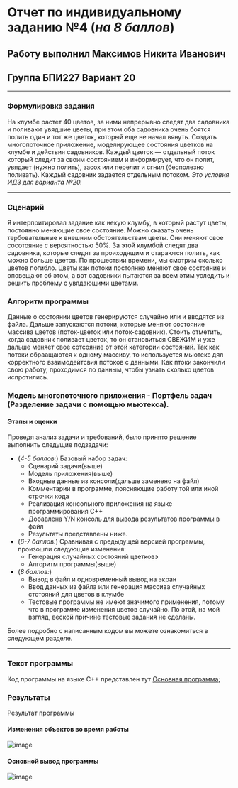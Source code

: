 # Отчет по индивидуальному заданию №4 (*на 8 баллов*)
## Работу выполнил Максимов Никита Иванович 
## Группа БПИ227 Вариант 20
___
### Формулировка задания
На клумбе растет 40 цветов, за ними непрерывно следят два садовника и поливают увядшие цветы, при этом оба садовника очень боятся полить один и тот же цветок, который еще не начал вянуть. Создать многопоточное приложение,
моделирующее состояния цветков на клумбе и действия садовников. Каждый цветок — отдельный поток который следит
за своим состоянием и информирует, что он полит, увядает (нужно полить), засох или перелит и сгнил (бесполезно
поливать). Каждый садовник задается отдельным потоком.
*Это условия ИДЗ для варианта №20.*
___
### Сценарий
Я интерпритировал задание как некую клумбу, в который растут цветы, постоянно меняющие свое состояние. Можно сказать очень тербовательные к внешним обстоятельствам цветы. Они меняют свое сосотояние с вероятностью 50%. За этой клумбой следят два садовника, которые следят за проиходящим и стараются полить, как можно больше цветов. По прошествии времени, мы смотрим сколько цветов погибло. Цветы как потоки постоянно меняют свое состояние и оповещают об этом, а вот садовники пытаются за всем этим уследить и решить проблему с увядающими цветами.

### Алгоритм программы
Данные о состоянии цветов генерируются случайно или и вводятся из файла. Дальше запускаются потоки, которые меняют состояние массива цветов (поток-цветок или поток-садовник). Стоить отметить, когда садовник поливает цветок, то он становиться СВЕЖИМ и уже дальше меняет свое сотсояние от этой категории состояний. Так как потоки обраащаются к одному массиву, то используется мьютекс дял корректного взаимодейтсвия потоков с данными. Как птоки закончили свою работу, проходимся по данным, чтобы узнать сколько цветов испротились.

### Модель многопоточного приложения - Портфель задач (Разделение задачи с помощью мьютекса).

#### Этапы и оценки
Проведя анализ задачи и требований, было принято решение выполнить следущие подзадачи:
+ (*4-5 баллов:*) Базовый набор задач:
  + Сценарий задачи(выше)
  + Модель приложения(выше)
  + Входные данные из консоли(дальше заменено на файл) 
  + Комментарии в программе, поясняющие работу той или иной строчки кода
  + Реализация консольного приложения на языке программирования С++
  + Добавлена Y/N консоль для вывода результатов программы в файл
  + Результаты представлены ниже.
+ (*6-7 баллов:*) Сравнивая с предыдущей версией программы, произошли следующие изменения:
  + Генерация случайных состояний цветковэ
  + Алгоритм программы(выше)
+ (*8 баллов:*)
  + Вывод в файл и одновременный вывод на экран
  + Ввод данных из файла или генерация массива случайных стотояний для цветов в клумбе
  + Тестовые программы не имеют значимого применения, потому что в программе изменения цветов случайно. По этой, на мой взгляд, веской причине тестовые задания не сделаны.
  
Более подробно с написанным кодом вы можете ознакомиться в следующем разделе.
___
### Текст программы
Код программы на языке С++ представлен тут [Основная программа](IDZ4.cpp);

### Результаты
Результат программы 
#### Изменения объектов во время работы
![image](https://github.com/waksimusss/IDZ4/assets/113054845/33d10cab-8ab1-4d8c-b6fc-7fd9e1330d42)

#### Основной вывод программы
![image](https://github.com/waksimusss/IDZ4/assets/113054845/fdabdaae-d5fc-49b5-b942-b7ffd4b96616)




